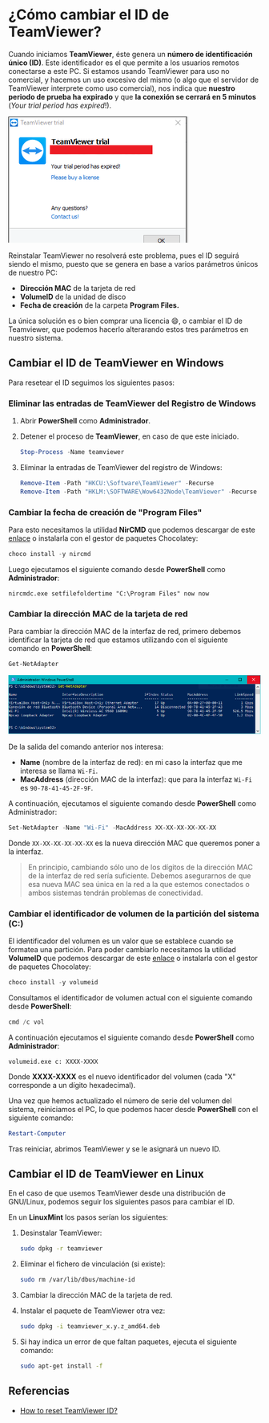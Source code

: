 # ¿Cómo cambiar el ID de TeamViewer?

Cuando iniciamos **TeamViewer**, éste genera un **número de identificación único (ID)**. Este identificador es el que permite a los usuarios remotos conectarse a este PC. Si estamos usando TeamViewer para uso no comercial, y hacemos un uso excesivo del mismo (o algo que el servidor de TeamViewer interprete como uso comercial), nos indica que **nuestro periodo de prueba ha expirado** y que **la conexión se cerrará en 5 minutos** (*Your trial period has expired*!).

![image-20210312134844338](image-20210312134844338.png)

Reinstalar TeamViewer no resolverá este problema, pues el ID seguirá siendo el mismo, puesto que se genera en base a varios parámetros únicos de nuestro PC:

- **Dirección MAC** de la tarjeta de red
- **VolumeID** de la unidad de disco
- **Fecha de creación** de la carpeta **Program Files.**

La única solución es o bien comprar una licencia :smile:,​ o cambiar el ID de Teamviewer,  que podemos hacerlo alterarando estos tres parámetros en nuestro sistema.

## Cambiar el ID de TeamViewer en Windows

Para resetear el ID seguimos los siguientes pasos:

### Eliminar las entradas de TeamViewer del Registro de Windows

1. Abrir **PowerShell** como **Administrador**.

2. Detener el proceso de **TeamViewer**, en caso de que este iniciado.

   ```powershell
   Stop-Process -Name teamviewer
   ```

3. Eliminar la entradas de TeamViewer del registro de Windows:

   ```powershell
   Remove-Item -Path "HKCU:\Software\TeamViewer" -Recurse
   Remove-Item -Path "HKLM:\SOFTWARE\Wow6432Node\TeamViewer" -Recurse
   ```

### Cambiar la fecha de creación de "Program Files"

Para esto necesitamos la utilidad **NirCMD** que podemos descargar de este [enlace](https://www.nirsoft.net/utils/nircmd-x64.zip) o instalarla con el gestor de paquetes Chocolatey:

```powershell
choco install -y nircmd
```

Luego ejecutamos el siguiente comando desde **PowerShell** como **Administrador**:

```
nircmdc.exe setfilefoldertime "C:\Program Files" now now
```

### Cambiar la dirección MAC de la tarjeta de red

Para cambiar la dirección MAC de la interfaz de red, primero debemos identificar la tarjeta de red que estamos utilizando con el siguiente comando en **PowerShell**:

```powershell
Get-NetAdapter
```

![image-20210311111224604](image-20210311111224604.png)

De la salida del comando anterior nos interesa:

- **Name** (nombre de la interfaz de red): en mi caso la interfaz que me interesa se llama `Wi-Fi`.
- **MacAddress** (dirección MAC de la interfaz): que para la interfaz `Wi-Fi` es `90-78-41-45-2F-9F`.

A continuación, ejecutamos el siguiente comando desde **PowerShell** como Administrador:

```powershell
Set-NetAdapter -Name "Wi-Fi" -MacAddress XX-XX-XX-XX-XX-XX
```

Donde `XX-XX-XX-XX-XX-XX` es la nueva dirección MAC que queremos poner a la interfaz.

> En principio, cambiando sólo uno de los dígitos de la dirección MAC de la interfaz de red sería suficiente. Debemos asegurarnos de que esa nueva MAC sea única en la red a la que estemos conectados o ambos sistemas tendrán problemas de conectividad.

### Cambiar el identificador de volumen de la partición del sistema (C:)

El identificador del volumen es un valor que se establece cuando se formatea una partición. Para poder cambiarlo necesitamos la utilidad **VolumeID** que podemos descargar de este [enlace](https://technet.microsoft.com/en-us/sysinternals/bb897436.aspx) o instalarla con el gestor de paquetes Chocolatey:

```powershell
choco install -y volumeid
```

Consultamos el identificador de volumen actual con el siguiente comando desde **PowerShell**:

```powershell
cmd /c vol
```

A continuación ejecutamos el siguiente comando desde **PowerShell** como **Administrador**:

```
volumeid.exe c: XXXX-XXXX
```

Donde **XXXX-XXXX** es el nuevo identificador del volumen (cada "X" corresponde a un dígito hexadecimal).

Una vez que hemos actualizado el número de serie del volumen del sistema, reiniciamos el PC, lo que podemos hacer desde **PowerShell** con el siguiente comando:

```powershell
Restart-Computer
```

Tras reiniciar, abrimos TeamViewer y se le asignará un nuevo ID.

## Cambiar el ID de TeamViewer en Linux

En el caso de que usemos TeamViewer desde una distribución de GNU/Linux, podemos seguir los siguientes pasos para cambiar el ID.

En un **LinuxMint** los pasos serían los siguientes:

1. Desinstalar TeamViewer:

   ```bash
   sudo dpkg -r teamviewer
   ```

2. Eliminar el fichero de vinculación (si existe):

   ```bash
   sudo rm /var/lib/dbus/machine-id
   ```

3. Cambiar la dirección MAC de la tarjeta de red.

4. Instalar el paquete de TeamViewer otra vez:

   ```bash
   sudo dpkg -i teamviewer_x.y.z_amd64.deb
   ```

5. Si hay indica un error de que faltan paquetes, ejecuta el siguiente comando:

   ```bash
   sudo apt-get install -f
   ```

## Referencias

- [How to reset TeamViewer ID?](https://theitbros.com/reset-teamviewer-id/)
